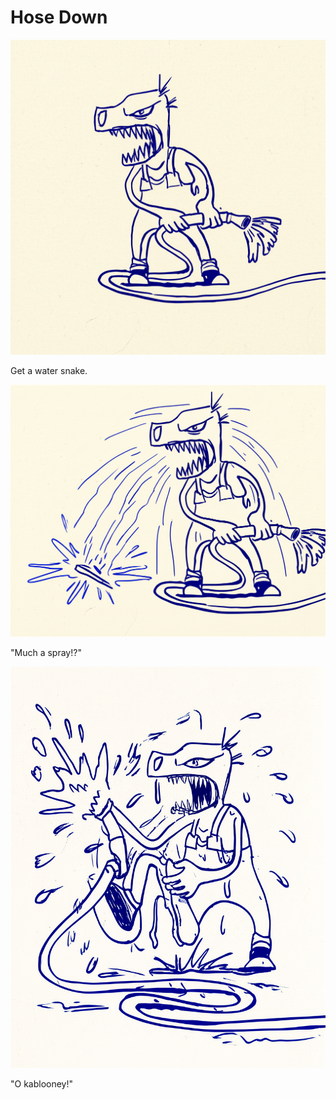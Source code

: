 # Hose Down

![Garrey Goosey unfurls a garden hose, looking determined.](hose-1.png)

Get a water snake.

![Garrey Goosey is soaked and tangled in the garden hose, which sprays water wildly.](hose-2.png)

"Much a spray!?"

![Garrey Goosey stomps angrily on the tangled garden hose, looking furious and soaked.](hose-3.png)

"O kablooney!"